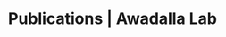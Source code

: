 ---
title: Publications | Awadalla Lab
permalink: /publications/
published: false
isPublic_b: true

publicationType_txt: journal
title_txt: "Microsatellite variation and evolution in the Mimulus guttatus species complex with contrasting mating systems."
pmid_tl: 9335142
publishDate_tdt: "1997-10-01T07:23:33.000Z"
journalTitle_txt: "Molecular biology and evolution"
volume_tl: 14
issue_tl: 10
doi_txt: "10.1093/oxfordjournals.molbev.a025708"
authors_list: 
  - author_txt: "Awadalla P"
  - author_txt: "Ritland K"
---